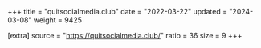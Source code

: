 +++
title = "quitsocialmedia.club"
date = "2022-03-22"
updated = "2024-03-08"
weight = 9425

[extra]
source = "https://quitsocialmedia.club/"
ratio = 36
size = 9
+++
